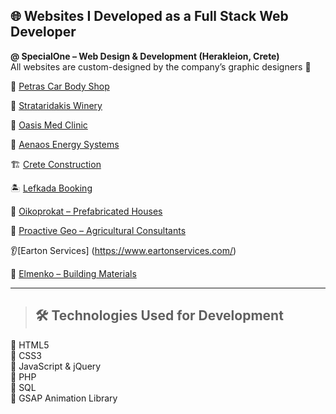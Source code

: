 ## 🌐 Websites I Developed as a Full Stack Web Developer  
**@ SpecialOne – Web Design & Development (Herakleion, Crete)**  
All websites are custom-designed by the company’s graphic designers 🎨

🚗 [Petras Car Body Shop](https://www.auto-petras.gr/)

🍷 [Strataridakis Winery](https://www.strataridakis.gr/)

🏥 [Oasis Med Clinic](https://www.oasismed.gr/)

🔋 [Aenaos Energy Systems](https://www.aenaos-systems.gr/)

🏗️ [Crete Construction](https://www.creteconstruction.gr/)

🏝️ [Lefkada Booking](https://www.lefkadabooking.gr/)

🏡 [Oikoprokat – Prefabricated Houses](https://www.oikoprokat.gr/)

🌾 [Proactive Geo – Agricultural Consultants](https://www.proactivegeo.gr/)

👂[Earton Services] (https://www.eartonservices.com/)

🧱 [Elmenko – Building Materials](https://www.elmenko.gr/)

---

> ## 🛠️ Technologies Used for Development
🔹 HTML5  
🔹 CSS3  
🔹 JavaScript & jQuery  
🔹 PHP  
🔹 SQL  
🔹 GSAP Animation Library  

